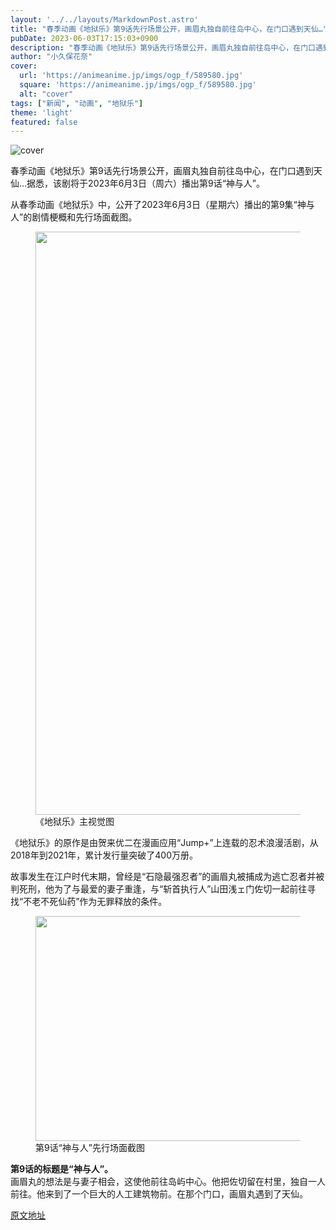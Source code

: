```yaml
---
layout: '../../layouts/MarkdownPost.astro'
title: "春季动画《地狱乐》第9话先行场景公开，画眉丸独自前往岛中心，在门口遇到天仙…"
pubDate: 2023-06-03T17:15:03+0900
description: "春季动画《地狱乐》第9话先行场景公开，画眉丸独自前往岛中心，在门口遇到天仙…"
author: "小久保花奈"
cover:
  url: 'https://animeanime.jp/imgs/ogp_f/589580.jpg'
  square: 'https://animeanime.jp/imgs/ogp_f/589580.jpg'
  alt: "cover"
tags: ["新闻", "动画", "地狱乐"]
theme: 'light'
featured: false
---
```


![cover](https://animeanime.jp/imgs/ogp_f/589580.jpg)

春季动画《地狱乐》第9话先行场景公开，画眉丸独自前往岛中心，在门口遇到天仙…据悉，该剧将于2023年6月3日（周六）播出第9话“神与人”。

<p>从春季动画《地狱乐》中，公开了2023年6月3日（星期六）播出的第9集“神与人”的剧情梗概和先行场面截图。</p><figure class="ctms-editor-image"><img src="https://animeanime.jp/imgs/zoom/589586.jpg" class="inline-article-image" width="640" height="933"><figcaption>《地狱乐》主视觉图</figcaption></figure><p>《地狱乐》的原作是由贺来优二在漫画应用“Jump+”上连载的忍术浪漫活剧，从2018年到2021年，累计发行量突破了400万册。</p><p>故事发生在江户时代末期，曾经是“石隐最强忍者”的画眉丸被捕成为逃亡忍者并被判死刑，他为了与最爱的妻子重逢，与“斩首执行人”山田浅ェ门佐切一起前往寻找“不老不死仙药”作为无罪释放的条件。</p><figure class="ctms-editor-image"><img src="https://animeanime.jp/imgs/zoom/589579.jpg" class="inline-article-image" width="640" height="360"><figcaption>第9话“神与人”先行场面截图</figcaption></figure><p><b>第9话的标题是“神与人”。</b><br>画眉丸的想法是与妻子相会，这使他前往岛屿中心。他把佐切留在村里，独自一人前往。他来到了一个巨大的人工建筑物前。在那个门口，画眉丸遇到了天仙。</p>

  [原文地址](https://animeanime.jp/article/2023/06/03/77722.html)